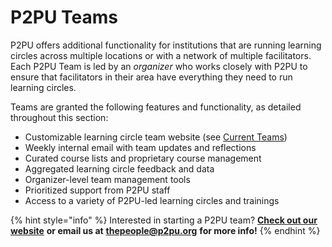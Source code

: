 # P2PU Teams

P2PU offers additional functionality for institutions that are running learning circles across multiple locations or with a network of multiple facilitators. Each P2PU Team is led by an _organizer_ who works closely with P2PU to ensure that facilitators in their area have everything they need to run learning circles.‌

Teams are granted the following features and functionality, as detailed throughout this section:

* Customizable learning circle team website (see [Current Teams](https://www.p2pu.org/en/about/#teams))
* Weekly internal email with team updates and reflections
* Curated course lists and proprietary course management
* Aggregated learning circle feedback and data
* Organizer-level team management tools
* Prioritized support from P2PU staff
* Access to a variety of P2PU-led learning circles and trainings

{% hint style="info" %}
Interested in starting a P2PU team? [**Check out our website**](https://www.p2pu.org/en/teams/) **or email us at** [**thepeople@p2pu.org**](mailto:thepeople@p2pu.org) **for more info!**&#x20;
{% endhint %}



### ​ <a href="#undefined" id="undefined"></a>

‌

### ‌ <a href="#customizing-the-team-site" id="customizing-the-team-site"></a>







####

### &#x20;
